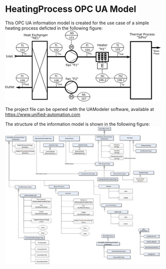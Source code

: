 # HeatingProcess OPC UA Model

This OPC UA information model is created for the use case of a simple heating process deficted in the following figure:
![](img/UseCase.png)


The project file can be opened with the UAModeler software, available at https://www.unified-automation.com

The structure of the information model is shown in the following figure:
![](img/InformationModel.png)